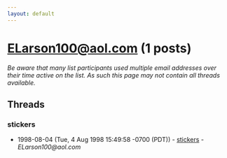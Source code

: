 ```yaml
---
layout: default
---
```


# ELarson100@aol.com (1 posts)

_Be aware that many list participants used multiple email addresses over their time active on the list. As such this page may not contain all threads available._

## Threads

### stickers
+ 1998-08-04 (Tue, 4 Aug 1998 15:49:58 -0700 (PDT)) - [stickers](/archive/1998/08/d81b90e3a15506eb77220fb18357b01a846fd822ac6d5eadd5371121f0fb0468) - _ELarson100@aol.com_

